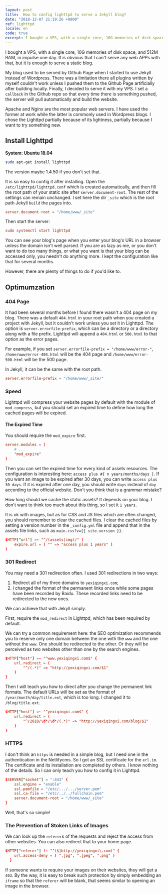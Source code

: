```yaml
---
layout: post
title:  How to config lighttpd to serve a Jekyll blog?
date: "2018-12-07 21:19:26 +0800"
ref: lighttpd
locale: en
code: true
excerpt: I bought a VPS, with a single core, 10G memories of disk space, and 512M RAM,  in impulse one day. It is obvious that I can't serve any web APPs with that, but it is enough to serve a static blog.
---
```

I bought a VPS, with a single core, 10G memories of disk space, and 512M RAM,  in impulse one day. It is obvious that I can't serve any web APPs with that, but it is enough to serve a static blog.

My blog used to be served by Github Page when I started to use Jekyll instead of Wordpress. There was a limitation there all plugins written by myself couldn't work unless I pushed them to the Github Page artificially after building locally. Finally, I decided to serve it with my VPS. I set a `callback` in the Github repo so that every time there is something pushed, the server will pull automatically and build the website.

Apache and Nginx are the most popular web servers. I have used the former at work while the latter is commonly used in Wordpress blogs. I chose the Lighttpd partially because of its lightness, partially because I want to try something new.

## Install Lighttpd

**System: Ubuntu 18.04**

```sh
sudo apt-get install lighttpd
```

The version maybe 1.4.50 if you don't set that.

It is so easy to config it after installing. Open the `/etc/lighttpd/lighttpd.conf` which is created automatically, and then fill the root path of your static site after `server.document-root`. The rest of the settings can remain unchanged. I set here the dir `_site` which is the root path Jekyll `build` the pages into.

```conf
server.document-root = "/home/www/_site"
```

Then start the server:

```conf
sudo systemctl start lighttpd
```

You can see your blog's page when you enter your blog's URL in a browser unless the domain isn't well parsed. If you are as lazy as me, or you don't want to do too many things, or what you want is that your blog can be accessed only, you needn't do anything more. I kept the configuration like that for several months.

However, there are plenty of things to do if you'd like to.

## Optimumzation

### 404 Page

It had been several months before I found there wasn't a 404 page on my blog. There was a default `404.html` in your root path when you created a project with Jekyll, but it couldn't work unless you set it in Lighttpd. The option is `server.errorfile-prefix`, which can be a directory or a directory along with a file prefix. Lighttpd will append a `404.html` or `500.html` to that option as the error pages.

For example, if you set `server.errorfile-prefix = "/home/www/error-"`,  `/home/www/error-404.html`  will be the 404 page and  `/home/www/error-500.html` will be the 500 page.

In Jekyll, it can be the same with the root path.

```conf
server.errorfile-prefix = "/home/www/_site/"
```

### Speed

Lighttpd will compress your website pages by default with the module of `mod_compress`, but you should set an expired time to define how long the cached pages will be expired.

#### The Expired Time

You should require the `mod_expire` first.

```conf
server.modules = (
    # ...
    "mod_expire"
)
```

Then you can set the expired time for every kind of assets resources. The configuration is interesting here: `access plus #{ n years/months/days }`. If you want an image to be expired after 30 days, you can write `access plus 30 days`. If it is expired after one day, you should write `days` instead of `day` according to the official website. Don't you think that is a grammar mistake?

How long should we cache the static assets? It depends on your blog. I don't want to think too much about this thing, so I set it `1 years`.

It is ok with images, but as for CSS and JS files which are often changed, you should remember to clear the cached files. I clear the cached files by setting a version number in the `_config.yml` file and append that in the assets file links, such as `main.css?v={{ site.version }}`.

```conf
$HTTP["url"] =~ "^/(assets|img)/" (
    expire.url = ( "" => "access plus 1 years" )
)
```

### 301 Redirect

You may need a 301 redirection often. I used 301 redirections in two ways:

1. Redirect all of my three domains to `yexiqingxi.com`;
2. I changed the format of the permanent links once while some pages have been recorded by Baidu. These recorded links need to be redirected to the new ones.

We can achieve that with Jekyll simply.

First, require the `mod_redirect` in Lighttpd, which has been required by default.

We can try a common requirement here: the SEO optimization recommends you to reserve only one domain between the one with the `www` and the one without the `www`. One should be redirected to the other. Or they will be perceived as two websites other than one by the search engines.

```conf
$HTTP["host"] =~ "^www.yexiqingxi.com$" {
    url.redirect = (
        "^/(.*)" => "http://yexiqingxi.com/$1"
    )
}
```

Then I will teach you how to direct after you change the permanent link formats. The default URLs will be set as the format of  `/year/month/day/title.ext`, which is too long. I changed it to `/blog/title.ext`.

```conf
$HTTP["host"] =~ "^yexiqingxi.com$" {
    url.redirect = (
        "^/2018/\d*/\d*/(.*)" => "http://yexiqingxi.com/blog/$1"
    )
}
```

### HTTPS

I don't think an `https` is needed in a simple blog, but I need one in the authentication in the Netlifycms. So I got an SSL certificate for the `erl.im`. The certificate and its installation are completed by others. I know nothing of the details. So I can only teach you how to config it in Lighttpd.

```conf
$SERVER["socket"] = ":443" {
    ssl.engine = "enable"
    ssl.pemfile = "/etc/.../.../server.pem"
    ssl.ca-file = "/etc/../../fullchain.pem"
    server.document-root = "/home/www/_site"
}
```

Well, that's so simple!

### The Prevention of Stoken Links of Images

We can look up the `referer`s of the requests and reject the access from other websites. You can also redirect that to your home page.

```conf
$HTTP["referer"] !~ "^($|http://yexiqingxi\.com)" {
    url.access-deny = ( ".jpg", ".jpeg", ".png" )
  }
```

If someone wants to require your images on their websites, they will get a `403`. By the way, it is easy to break such protection by simply embedding an `iframe` so that the `referer` will be blank, that seems similar to opening an image in the browser.

